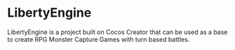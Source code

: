 # LibertyEngine
LibertyEngine is a project built on Cocos Creator that can be used as a base to create RPG Monster Capture Games with turn based battles.
